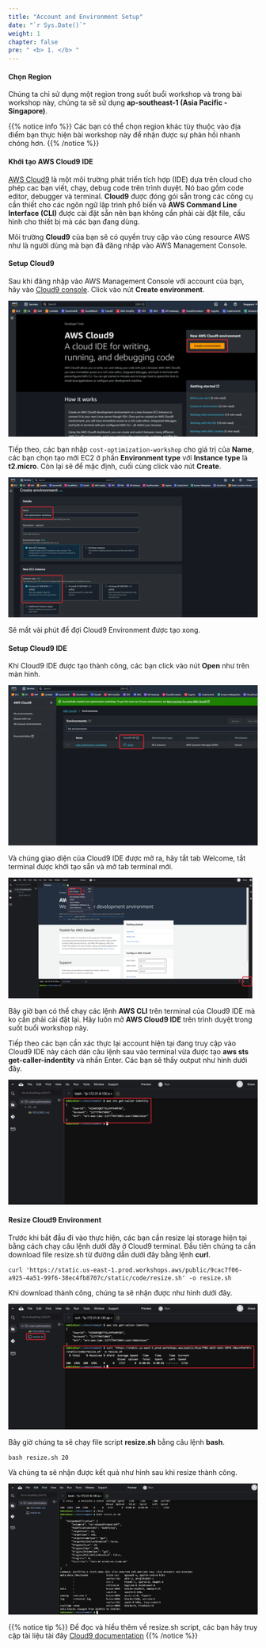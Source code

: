 ```yaml
---
title: "Account and Environment Setup"
date: "`r Sys.Date()`"
weight: 1
chapter: false
pre: " <b> 1. </b> "
---
```


#### Chọn Region

Chúng ta chỉ sử dụng một region trong suốt buổi workshop và trong bài workshop này, chúng ta sẽ sử dụng **ap-southeast-1 (Asia Pacific - Singapore)**.

{{% notice info %}}
Các bạn có thể chọn region khác tùy thuộc vào địa điểm bạn thực hiện bài workshop này để nhận được sự phản hồi nhanh chóng hơn.
{{% /notice %}}

#### Khởi tạo AWS Cloud9 IDE

[AWS Cloud9](https://aws.amazon.com/cloud9/) là một môi trường phát triển tích hợp (IDE) dựa trên cloud cho phép cac bạn viết, chạy, debug code trên trình duyệt. Nó bao gồm code editor, debugger và terminal. **Cloud9** được đóng gói sẵn trong các công cụ cần thiết cho các ngôn ngữ lập trình phổ biến và **AWS Command Line Interface (CLI)** được cài đặt sẵn nên bạn không cần phải cài đặt file, cấu hình cho thiết bị mà các bạn đang dùng. 

Môi trường **Cloud9** của bạn sẽ có quyền truy cập vào cùng resource AWS như là người dùng mà bạn đã đăng nhập vào AWS Management Console.

#### Setup Cloud9

Sau khi đăng nhập vào AWS Management Console với account của bạn, hãy vào [Cloud9 console](https://ap-southeast-1.console.aws.amazon.com/cloud9control/home?region=ap-southeast-1#/product). Click vào nút **Create environment**. 

![Alt text](image-new.png)

Tiếp theo, các bạn nhập `cost-optimization-workshop` cho giá trị của **Name**, các bạn chọn tạo mới EC2 ở phần **Environment type** với **Instance type** là **t2.micro**. Còn lại sẽ để mặc định, cuối cùng click vào nút **Create**.

![Alt text](image-2-new.png)

Sẽ mất vài phút để đợi Cloud9 Environment được tạo xong.

#### Setup Cloud9 IDE

Khi Cloud9 IDE được tạo thành công, các bạn click vào nút **Open** như trên màn hình.

![Alt text](image-3-new.png)

Và chúng giao diện của Cloud9 IDE được mở ra, hãy tắt tab Welcome, tắt terminal được khởi tạo sẵn và mở tab terminal mới.

![Alt text](image-4-new.png)

Bây giờ bạn có thể chạy các lệnh **AWS CLI** trên terminal của Cloud9 IDE mà ko cần phải cài đặt lại. Hãy luôn mở **AWS Cloud9 IDE** trên trình duyệt trong suốt buổi workshop này.

Tiếp theo các bạn cần xác thực lại account hiện tại đang truy cập vào Cloud9 IDE này cách dán câu lệnh sau vào terminal vừa được tạo **aws sts get-caller-indentity** và nhấn Enter. Các bạn sẽ thấy output như hình dưới đây.

![Alt text](image-5-new.png)

#### Resize Cloud9 Environment

Trước khi bắt đầu đi vào thực hiện, các bạn cần resize lại storage hiện tại bằng cách chạy câu lệnh dưới đây ở Cloud9 terminal. Đầu tiên chúng ta cần download file resize.sh từ đường dẫn dưới đây bằng lệnh **curl**. 

```
curl 'https://static.us-east-1.prod.workshops.aws/public/9cac7f06-a925-4a51-99f6-38ec4fb8707c/static/code/resize.sh' -o resize.sh
```

Khi download thành công, chúng ta sẽ nhận được như hình dưới đây.

![Alt text](image-6-new.png)

Bây giờ chúng ta sẽ chạy file script **resize.sh** bằng câu lệnh **bash**.

```
bash resize.sh 20
```

Và chúng ta sẽ nhận được kết quả như hình sau khi resize thành công.

![Alt text](image-7.png)

{{% notice tip %}}
Để đọc và hiểu thêm về resize.sh script, các bạn hãy truy cập tài liệu tài đây [Cloud9 documentation](https://docs.aws.amazon.com/cloud9/latest/user-guide/move-environment.html#move-environment-resize) 
{{% /notice %}}







